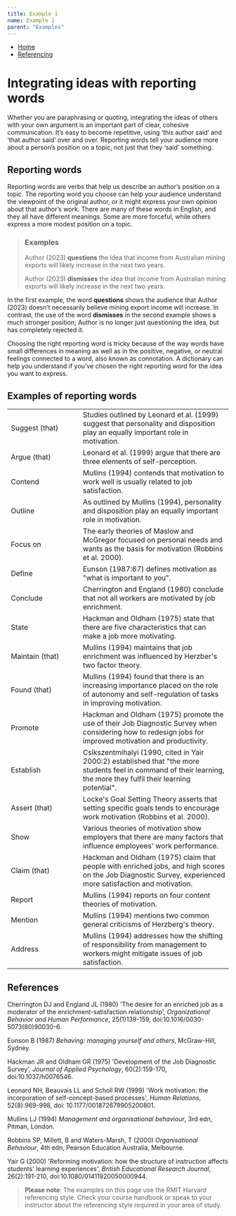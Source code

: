 ```yaml
---
title: Example 1
name: Example 1
parent: "Examples"
---
```

<ul class="breadcrumbs">
	<li><a href="/dewey-design/" tabindex="-1">Home</a></li>
	<li><a href="" tabindex="-1">Referencing</a></li>
</ul>
<a id="main-content"></a>
<h1 class="margin-top-zero">Integrating ideas with reporting words</h1>
<p class="lead">Whether you are paraphrasing or quoting, integrating the ideas of others with your own argument is an important part of clear, cohesive communication. It’s easy to become repetitive, using ‘this author said’ and ‘that author said’ over and over. Reporting words tell your audience more about a person’s position on a topic, not just that they ‘said’ something.</p>
<h2>Reporting words</h2>
<p>Reporting words are verbs that help us describe an author’s position on a topic. The reporting word you choose can help your audience understand the viewpoint of the original author, or it might express your own opinion about that author’s work. There are many of these words in English, and they all have different meanings. Some are more forceful, while others express a more modest position on a topic.</p>
<blockquote>
	<div class="content">
		<h3 class="h4">Examples</h3>
		<p>Author (2023) <strong>questions</strong> the idea that income from Australian mining exports will likely increase in the next two years.</p>
		<p>Author (2023) <strong>dismisses</strong> the idea that income from Australian mining exports will likely increase in the next two years.</p>
	</div>
</blockquote>
<p>In the first example, the word <strong>questions</strong> shows the audience that Author (2023) doesn’t necessarily believe mining export income will increase. In contrast, the use of the word <strong>dismisses</strong> in the second example shows a much stronger position; Author is no longer just questioning the idea, but has completely rejected it.</p>
<p>Choosing the right reporting word is tricky because of the way words have small differences in meaning as well as in the positive, negative, or neutral feelings connected to a word, also known as connotation. A dictionary can help you understand if you’ve chosen the right reporting word for the idea you want to express.</p>
<h2>Examples of reporting words</h2>
<div class="table-responsive">
	<table class="table-striped">
		<tbody><tr>
			<td style="width: 148px;">Suggest (that)</td>
			<td>Studies outlined by Leonard et al. (1999) suggest that personality and disposition play an equally important role in motivation.</td>
		</tr>
			<tr>
			<td>Argue (that)</td>
			<td>Leonard et al. (1999) argue that there are three elements of self-perception.</td>
		</tr>
		<tr>
			<td>Contend</td>
			<td>Mullins (1994) contends that motivation to work well is usually related to job satisfaction.</td>
		</tr>
		<tr>
			<td>Outline</td>
			<td>As outlined by Mullins (1994), personality and disposition play an equally important role in motivation.</td>
		</tr>
		<tr>
			<td>Focus on</td>
			<td>The early theories of Maslow and McGregor focused on personal needs and wants as the basis for motivation (Robbins et al. 2000).</td>
		</tr>
		<tr>
			<td>Define</td>
			<td>Eunson (1987:67) defines motivation as "what is important to you".</td>
		</tr>
		<tr>
			<td>Conclude</td>
			<td>Cherrington and England&nbsp;(1980) conclude that not all workers are motivated by job enrichment.</td>
		</tr>
		<tr>
			<td>State</td>
			<td>Hackman and Oldham (1975) state that there are five characteristics that can make a job more motivating.</td>
		</tr>
		<tr>
			<td>Maintain (that)</td>
			<td>Mullins (1994) maintains that job enrichment was influenced by Herzber's two factor theory.</td>
		</tr>
		<tr>
			<td>Found (that)</td>
			<td>Mullins (1994) found that there is an increasing importance placed on the role of autonomy and self-regulation of tasks in improving motivation.</td>
		</tr>
		<tr>
			<td>Promote</td>
			<td>Hackman and Oldham (1975) promote the use of their Job Diagnostic Survey when considering how to redesign jobs for improved motivation and productivity.</td>
		</tr>
		<tr>
			<td>Establish</td>
			<td>Csikszentmihalyi (1990, cited in Yair 2000:2) established that "the more students feel in command of their learning, the more they fulfil their learning potential".</td>
		</tr>
		<tr>
			<td>Assert (that)</td>
			<td>Locke's Goal Setting Theory asserts that setting specific goals tends to encourage work motivation (Robbins et al. 2000).</td>
		</tr>
		<tr>
			<td>Show</td>
			<td>Various theories of motivation show employers that there are many factors that influence employees' work performance.</td>
		</tr>
		<tr>
			<td>Claim (that)</td>
			<td>Hackman and Oldham (1975) claim that people with enriched jobs, and high scores on the Job Diagnostic Survey, experienced more satisfaction and motivation.</td>
		</tr>
		<tr>
			<td>Report</td>
			<td>Mullins (1994) reports on four content theories of motivation.</td>
		</tr>
		<tr>
			<td>Mention</td>
			<td>Mullins (1994) mentions two common general criticisms of Herzberg's theory.</td>
		</tr>
		<tr>
			<td>Address</td>
			<td>Mullins (1994) addresses how the shifting of responsibility from management to workers might mitigate issues of job satisfaction.</td>
		</tr>
	</tbody></table>
</div>
<h2>References</h2>
<p class="small">Cherrington DJ and England JL (1980) 'The desire for an enriched job as a moderator of the enrichment-satisfaction relationship', <em>Organizational Behavior and Human Performance</em>, 25(1)139-159, doi:10.1016/0030-5073(80)90030-6.</p>
<p class="small">Eunson B (1987) <em>Behaving: managing yourself and others</em>, McGraw-Hill, Sydney.</p>
<p class="small">Hackman JR and Oldham GR (1975) 'Development of the Job Diagnostic Survey', <em>Journal of Applied Psychology</em>, 60(2):159-170, doi:10.1037/h0076546.</p>
<p class="small">Leonard NH, Beauvais LL and Scholl RW (1999) 'Work motivation: the incorporation of self-concept-based processes', <em>Human Relations</em>, 52(8):969-998, doi: 10.1177/001872679905200801.</p>
<p class="small">Mullins LJ (1994) <em>Management and organisational behaviour</em>, 3rd edn, Pitman, London.</p>
<p class="small">Robbins SP, Millett, B and Waters-Marsh, T (2000) <em>Organisational Behaviour</em>, 4th edn, Pearson Education Australia, Melbourne.</p>
<p class="small">Yair G (2000) 'Reforming motivation: how the structure of instruction affects students' learning experiences', <em>British Educational Research Journal</em>, 26(2):191-210, doi:10.1080/01411920050000944.</p>
<blockquote>
	<div class="content">
		<p><strong>Please note</strong>: The examples on this page use the RMIT Harvard referencing style. Check your course handbook or speak to your instructor about the referencing style required in your area of study.</p>
	</div>
</blockquote>